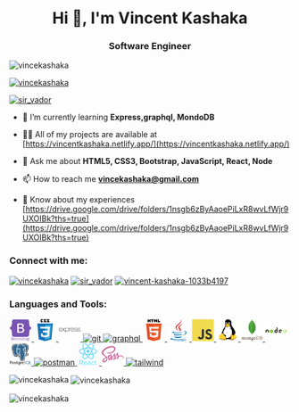  <h1 align="center">Hi 👋, I'm Vincent Kashaka</h1>
<h3 align="center">Software Engineer</h3>

<p align="left"> <img src="https://komarev.com/ghpvc/?username=vincekashaka&label=Profile%20views&color=0e75b6&style=flat" alt="vincekashaka" /> </p>

<p align="left"> <a href="https://github.com/ryo-ma/github-profile-trophy"><img src="https://github-profile-trophy.vercel.app/?username=vincekashaka" alt="vincekashaka" /></a> </p>

<p align="left"> <a href="https://twitter.com/sir_vador" target="blank"><img src="https://img.shields.io/twitter/follow/sir_vador?logo=twitter&style=for-the-badge" alt="sir_vador" /></a> </p>

- 🌱 I’m currently learning **Express,graphql, MondoDB**

- 👨‍💻 All of my projects are available at [https://vincentkashaka.netlify.app/](https://vincentkashaka.netlify.app/)

- 💬 Ask me about **HTML5, CSS3, Bootstrap, JavaScript, React, Node**

- 📫 How to reach me **vincekashaka@gmail.com**

- 📄 Know about my experiences [https://drive.google.com/drive/folders/1nsgb6zByAaoePiLxR8wvLfWjr9UXOIBk?ths=true](https://drive.google.com/drive/folders/1nsgb6zByAaoePiLxR8wvLfWjr9UXOIBk?ths=true)

<h3 align="left">Connect with me:</h3>
<p align="left">
<a href="https://codepen.io/vincekashaka" target="blank"><img align="center" src="https://raw.githubusercontent.com/rahuldkjain/github-profile-readme-generator/master/src/images/icons/Social/codepen.svg" alt="vincekashaka" height="30" width="40" /></a>
<a href="https://twitter.com/sir_vador" target="blank"><img align="center" src="https://raw.githubusercontent.com/rahuldkjain/github-profile-readme-generator/master/src/images/icons/Social/twitter.svg" alt="sir_vador" height="30" width="40" /></a>
<a href="https://linkedin.com/in/vincent-kashaka-1033b4197" target="blank"><img align="center" src="https://raw.githubusercontent.com/rahuldkjain/github-profile-readme-generator/master/src/images/icons/Social/linked-in-alt.svg" alt="vincent-kashaka-1033b4197" height="30" width="40" /></a>
</p>

<h3 align="left">Languages and Tools:</h3>
<p align="left"> <a href="https://getbootstrap.com" target="_blank" rel="noreferrer"> <img src="https://raw.githubusercontent.com/devicons/devicon/master/icons/bootstrap/bootstrap-plain-wordmark.svg" alt="bootstrap" width="40" height="40"/> </a> <a href="https://www.w3schools.com/css/" target="_blank" rel="noreferrer"> <img src="https://raw.githubusercontent.com/devicons/devicon/master/icons/css3/css3-original-wordmark.svg" alt="css3" width="40" height="40"/> </a> <a href="https://expressjs.com" target="_blank" rel="noreferrer"> <img src="https://raw.githubusercontent.com/devicons/devicon/master/icons/express/express-original-wordmark.svg" alt="express" width="40" height="40"/> </a> <a href="https://git-scm.com/" target="_blank" rel="noreferrer"> <img src="https://www.vectorlogo.zone/logos/git-scm/git-scm-icon.svg" alt="git" width="40" height="40"/> </a> <a href="https://graphql.org" target="_blank" rel="noreferrer"> <img src="https://www.vectorlogo.zone/logos/graphql/graphql-icon.svg" alt="graphql" width="40" height="40"/> </a> <a href="https://www.w3.org/html/" target="_blank" rel="noreferrer"> <img src="https://raw.githubusercontent.com/devicons/devicon/master/icons/html5/html5-original-wordmark.svg" alt="html5" width="40" height="40"/> </a> <a href="https://www.java.com" target="_blank" rel="noreferrer"> <img src="https://raw.githubusercontent.com/devicons/devicon/master/icons/java/java-original.svg" alt="java" width="40" height="40"/> </a> <a href="https://developer.mozilla.org/en-US/docs/Web/JavaScript" target="_blank" rel="noreferrer"> <img src="https://raw.githubusercontent.com/devicons/devicon/master/icons/javascript/javascript-original.svg" alt="javascript" width="40" height="40"/> </a> <a href="https://www.linux.org/" target="_blank" rel="noreferrer"> <img src="https://raw.githubusercontent.com/devicons/devicon/master/icons/linux/linux-original.svg" alt="linux" width="40" height="40"/> </a> <a href="https://www.mongodb.com/" target="_blank" rel="noreferrer"> <img src="https://raw.githubusercontent.com/devicons/devicon/master/icons/mongodb/mongodb-original-wordmark.svg" alt="mongodb" width="40" height="40"/> </a> <a href="https://nodejs.org" target="_blank" rel="noreferrer"> <img src="https://raw.githubusercontent.com/devicons/devicon/master/icons/nodejs/nodejs-original-wordmark.svg" alt="nodejs" width="40" height="40"/> </a> <a href="https://www.postgresql.org" target="_blank" rel="noreferrer"> <img src="https://raw.githubusercontent.com/devicons/devicon/master/icons/postgresql/postgresql-original-wordmark.svg" alt="postgresql" width="40" height="40"/> </a> <a href="https://postman.com" target="_blank" rel="noreferrer"> <img src="https://www.vectorlogo.zone/logos/getpostman/getpostman-icon.svg" alt="postman" width="40" height="40"/> </a> <a href="https://reactjs.org/" target="_blank" rel="noreferrer"> <img src="https://raw.githubusercontent.com/devicons/devicon/master/icons/react/react-original-wordmark.svg" alt="react" width="40" height="40"/> </a> <a href="https://sass-lang.com" target="_blank" rel="noreferrer"> <img src="https://raw.githubusercontent.com/devicons/devicon/master/icons/sass/sass-original.svg" alt="sass" width="40" height="40"/> </a> <a href="https://tailwindcss.com/" target="_blank" rel="noreferrer"> <img src="https://www.vectorlogo.zone/logos/tailwindcss/tailwindcss-icon.svg" alt="tailwind" width="40" height="40"/> </a> </p>

<p><img align="left" src="https://github-readme-stats.vercel.app/api/top-langs?username=vincekashaka&show_icons=true&theme=radical&locale=en&layout=compact" alt="vincekashaka" /></p>

<p>&nbsp;<img align="center" src="https://github-readme-stats.vercel.app/api?username=vincekashaka&show_icons=true&locale=en" alt="vincekashaka" /></p>

<p><img align="center" src="https://github-readme-streak-stats.herokuapp.com/?user=vincekashaka&" alt="vincekashaka" /></p>
 
